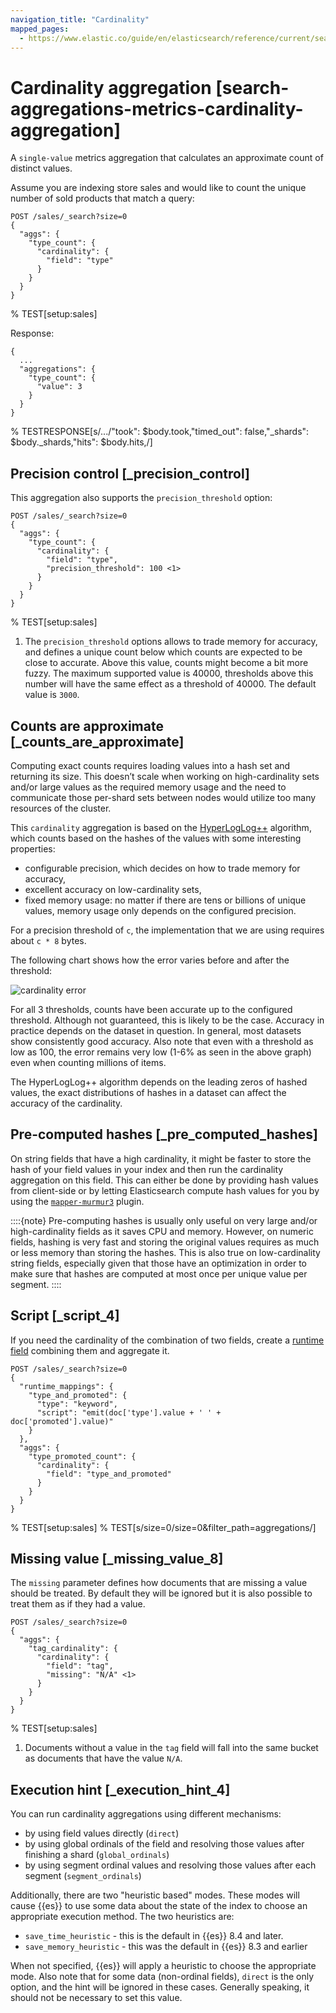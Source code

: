 ```yaml
---
navigation_title: "Cardinality"
mapped_pages:
  - https://www.elastic.co/guide/en/elasticsearch/reference/current/search-aggregations-metrics-cardinality-aggregation.html
---
```


# Cardinality aggregation [search-aggregations-metrics-cardinality-aggregation]


A `single-value` metrics aggregation that calculates an approximate count of distinct values.

Assume you are indexing store sales and would like to count the unique number of sold products that match a query:

```console
POST /sales/_search?size=0
{
  "aggs": {
    "type_count": {
      "cardinality": {
        "field": "type"
      }
    }
  }
}
```
%  TEST[setup:sales]

Response:

```console-result
{
  ...
  "aggregations": {
    "type_count": {
      "value": 3
    }
  }
}
```
%  TESTRESPONSE[s/\.\.\./"took": $body.took,"timed_out": false,"_shards": $body._shards,"hits": $body.hits,/]

## Precision control [_precision_control]

This aggregation also supports the `precision_threshold` option:

```console
POST /sales/_search?size=0
{
  "aggs": {
    "type_count": {
      "cardinality": {
        "field": "type",
        "precision_threshold": 100 <1>
      }
    }
  }
}
```
%  TEST[setup:sales]

1. The `precision_threshold` options allows to trade memory for accuracy, and defines a unique count below which counts are expected to be close to accurate. Above this value, counts might become a bit more fuzzy. The maximum supported value is 40000, thresholds above this number will have the same effect as a threshold of 40000. The default value is `3000`.



## Counts are approximate [_counts_are_approximate]

Computing exact counts requires loading values into a hash set and returning its size. This doesn’t scale when working on high-cardinality sets and/or large values as the required memory usage and the need to communicate those per-shard sets between nodes would utilize too many resources of the cluster.

This `cardinality` aggregation is based on the [HyperLogLog++](https://static.googleusercontent.com/media/research.google.com/fr//pubs/archive/40671.pdf) algorithm, which counts based on the hashes of the values with some interesting properties:

* configurable precision, which decides on how to trade memory for accuracy,
* excellent accuracy on low-cardinality sets,
* fixed memory usage: no matter if there are tens or billions of unique values, memory usage only depends on the configured precision.

For a precision threshold of `c`, the implementation that we are using requires about `c * 8` bytes.

The following chart shows how the error varies before and after the threshold:

![cardinality error](/reference/aggregations/images/cardinality_error.png "")

For all 3 thresholds, counts have been accurate up to the configured threshold. Although not guaranteed,
this is likely to be the case. Accuracy in practice depends on the dataset in question. In general,
most datasets show consistently good accuracy. Also note that even with a threshold as low as 100,
the error remains very low (1-6% as seen in the above graph) even when counting millions of items.

The HyperLogLog++ algorithm depends on the leading zeros of hashed values, the exact distributions of
hashes in a dataset can affect the accuracy of the cardinality.

## Pre-computed hashes [_pre_computed_hashes]

On string fields that have a high cardinality, it might be faster to store the hash of your field values in your index and then run the cardinality aggregation on this field. This can either be done by providing hash values from client-side or by letting Elasticsearch compute hash values for you by using the [`mapper-murmur3`](/reference/elasticsearch-plugins/mapper-murmur3.md) plugin.

::::{note}
Pre-computing hashes is usually only useful on very large and/or high-cardinality fields as it saves CPU and memory. However, on numeric fields, hashing is very fast and storing the original values requires as much or less memory than storing the hashes. This is also true on low-cardinality string fields, especially given that those have an optimization in order to make sure that hashes are computed at most once per unique value per segment.
::::



## Script [_script_4]

If you need the cardinality of the combination of two fields, create a [runtime field](docs-content://manage-data/data-store/mapping/runtime-fields.md) combining them and aggregate it.

```console
POST /sales/_search?size=0
{
  "runtime_mappings": {
    "type_and_promoted": {
      "type": "keyword",
      "script": "emit(doc['type'].value + ' ' + doc['promoted'].value)"
    }
  },
  "aggs": {
    "type_promoted_count": {
      "cardinality": {
        "field": "type_and_promoted"
      }
    }
  }
}
```
%  TEST[setup:sales]
%  TEST[s/size=0/size=0&filter_path=aggregations/]


## Missing value [_missing_value_8]

The `missing` parameter defines how documents that are missing a value should be treated. By default they will be ignored but it is also possible to treat them as if they had a value.

```console
POST /sales/_search?size=0
{
  "aggs": {
    "tag_cardinality": {
      "cardinality": {
        "field": "tag",
        "missing": "N/A" <1>
      }
    }
  }
}
```
%  TEST[setup:sales]

1. Documents without a value in the `tag` field will fall into the same bucket as documents that have the value `N/A`.



## Execution hint [_execution_hint_4]

You can run cardinality aggregations using different mechanisms:

* by using field values directly (`direct`)
* by using global ordinals of the field and resolving those values after finishing a shard (`global_ordinals`)
* by using segment ordinal values and resolving those values after each segment (`segment_ordinals`)

Additionally, there are two "heuristic based" modes.  These modes will cause {{es}} to use some data about the state of the index to choose an appropriate execution method.  The two heuristics are:

* `save_time_heuristic` - this is the default in {{es}} 8.4 and later.
* `save_memory_heuristic` - this was the default in {{es}} 8.3 and earlier

When not specified, {{es}} will apply a heuristic to choose the appropriate mode.  Also note that for some data (non-ordinal fields), `direct` is the only option, and the hint will be ignored in these cases.  Generally speaking, it should not be necessary to set this value.


